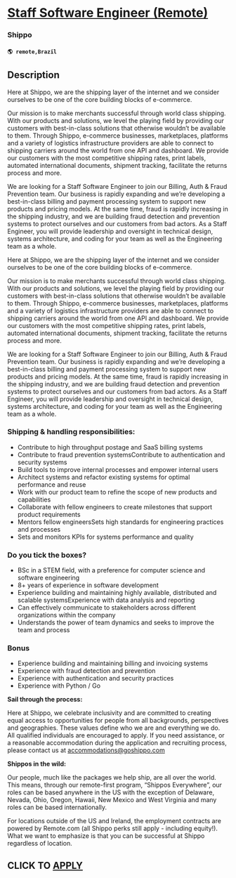 # [Staff Software Engineer (Remote)](https://www.remotewlb.com/apply/staff-software-engineer-remote)  
### Shippo  
#### `🌎 remote,Brazil`  

## Description

Here at Shippo, we are the shipping layer of the internet and we consider ourselves to be one of the core building blocks of e-commerce.

Our mission is to make merchants successful through world class shipping. With our products and solutions, we level the playing field by providing our customers with best-in-class solutions that otherwise wouldn’t be available to them. Through Shippo, e-commerce businesses, marketplaces, platforms and a variety of logistics infrastructure providers are able to connect to shipping carriers around the world from one API and dashboard. We provide our customers with the most competitive shipping rates, print labels, automated international documents, shipment tracking, facilitate the returns process and more.

  

We are looking for a Staff Software Engineer to join our Billing, Auth & Fraud Prevention team. Our business is rapidly expanding and we’re developing a best-in-class billing and payment processing system to support new products and pricing models. At the same time, fraud is rapidly increasing in the shipping industry, and we are building fraud detection and prevention systems to protect ourselves and our customers from bad actors. As a Staff Engineer, you will provide leadership and oversight in technical design, systems architecture, and coding for your team as well as the Engineering team as a whole.

  

  

  

Here at Shippo, we are the shipping layer of the internet and we consider ourselves to be one of the core building blocks of e-commerce.

Our mission is to make merchants successful through world class shipping. With our products and solutions, we level the playing field by providing our customers with best-in-class solutions that otherwise wouldn’t be available to them. Through Shippo, e-commerce businesses, marketplaces, platforms and a variety of logistics infrastructure providers are able to connect to shipping carriers around the world from one API and dashboard. We provide our customers with the most competitive shipping rates, print labels, automated international documents, shipment tracking, facilitate the returns process and more.

  

We are looking for a Staff Software Engineer to join our Billing, Auth & Fraud Prevention team. Our business is rapidly expanding and we’re developing a best-in-class billing and payment processing system to support new products and pricing models. At the same time, fraud is rapidly increasing in the shipping industry, and we are building fraud detection and prevention systems to protect ourselves and our customers from bad actors. As a Staff Engineer, you will provide leadership and oversight in technical design, systems architecture, and coding for your team as well as the Engineering team as a whole.

  

  

  

### Shipping & handling responsibilities:

* Contribute to high throughput postage and SaaS billing systems
* Contribute to fraud prevention systemsContribute to authentication and security systems
* Build tools to improve internal processes and empower internal users
* Architect systems and refactor existing systems for optimal performance and reuse
* Work with our product team to refine the scope of new products and capabilities
* Collaborate with fellow engineers to create milestones that support product requirements
* Mentors fellow engineersSets high standards for engineering practices and processes
* Sets and monitors KPIs for systems performance and quality

  

### Do you tick the boxes?

* BSc in a STEM field, with a preference for computer science and software engineering
* 8+ years of experience in software development
* Experience building and maintaining highly available, distributed and scalable systemsExperience with data analysis and reporting
* Can effectively communicate to stakeholders across different organizations within the company
* Understands the power of team dynamics and seeks to improve the team and process

  

### Bonus

* Experience building and maintaining billing and invoicing systems
* Experience with fraud detection and prevention
* Experience with authentication and security practices
* Experience with Python / Go

  

 **Sail through the process:**

Here at Shippo, we celebrate inclusivity and are committed to creating equal access to opportunities for people from all backgrounds, perspectives and geographies. These values define who we are and everything we do. All qualified individuals are encouraged to apply. If you need assistance, or a reasonable accommodation during the application and recruiting process, please contact us at accommodations@goshippo.com

  

 **Shippos in the wild:**

Our people, much like the packages we help ship, are all over the world. This means, through our remote-first program, “Shippos Everywhere”, our roles can be based anywhere in the US with the exception of Delaware, Nevada, Ohio, Oregon, Hawaii, New Mexico and West Virginia and many roles can be based internationally.

For locations outside of the US and Ireland, the employment contracts are powered by Remote.com (all Shippo perks still apply - including equity!). What we want to emphasize is that you can be successful at Shippo regardless of location.

  
## CLICK TO [APPLY](https://www.remotewlb.com/apply/staff-software-engineer-remote)

